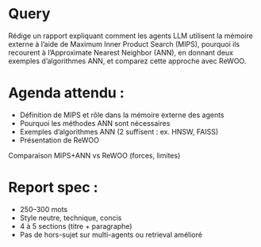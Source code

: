 # Query

Rédige un rapport expliquant comment les agents LLM utilisent la mémoire externe à l’aide de Maximum Inner Product Search (MIPS), pourquoi ils recourent à l’Approximate Nearest Neighbor (ANN), en donnant deux exemples d’algorithmes ANN, et comparez cette approche avec ReWOO.

# Agenda attendu :

- Définition de MIPS et rôle dans la mémoire externe des agents
- Pourquoi les méthodes ANN sont nécessaires
- Exemples d’algorithmes ANN (2 suffisent : ex. HNSW, FAISS)
- Présentation de ReWOO

Comparaison MIPS+ANN vs ReWOO (forces, limites)

# Report spec :

- 250–300 mots
- Style neutre, technique, concis
- 4 à 5 sections (titre + paragraphe)
- Pas de hors-sujet sur multi-agents ou retrieval amélioré
